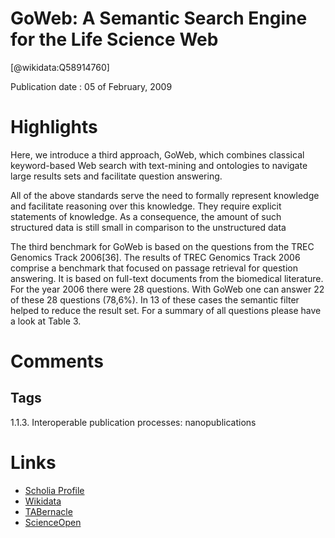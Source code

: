 
GoWeb: A Semantic Search Engine for the Life Science Web
========================================================
  
  [@wikidata:Q58914760]  
  
Publication date : 05 of February, 2009  

# Highlights

Here, we introduce a third approach, GoWeb, which combines
classical keyword-based Web search with text-mining and ontologies to
navigate large results sets and facilitate question answering.

All of the above standards serve the need to formally represent knowledge
and facilitate reasoning over this knowledge. They require explicit statements
of knowledge. As a consequence, the amount of such structured data is still
small in comparison to the unstructured data


The third benchmark for GoWeb is based on the questions from the
TREC Genomics Track 2006[36]. The results of TREC Genomics Track 2006
comprise a benchmark that focused on passage retrieval for question answering.
It is based on full-text documents from the biomedical literature. For the year
2006 there were 28 questions. With GoWeb one can answer 22 of these 28 questions (78,6%). In 13 of these cases the semantic filter helped to reduce the result
set. For a summary of all questions please have a look at Table 3.



# Comments

## Tags
1.1.3. Interoperable publication processes: nanopublications


# Links
  
 * [Scholia Profile](https://scholia.toolforge.org/work/Q58914760)  
 * [Wikidata](https://www.wikidata.org/wiki/Q58914760)  
 * [TABernacle](https://tabernacle.toolforge.org/?#/tab/manual/Q58914760/P921%3BP4510)  
 * [ScienceOpen](https://www.scienceopen.com/search#('v'~3_'id'~''_'isExactMatch'~true_'context'~null_'kind'~77_'order'~0_'orderLowestFirst'~false_'query'~'GoWeb%3A%20A%20Semantic%20Search%20Engine%20for%20the%20Life%20Science%20Web'_'filters'~!*_'hideOthers'~false))  
